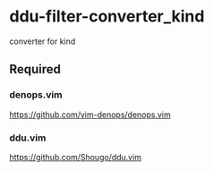 # ddu-filter-converter_kind

converter for kind

## Required

### denops.vim

https://github.com/vim-denops/denops.vim

### ddu.vim

https://github.com/Shougo/ddu.vim
